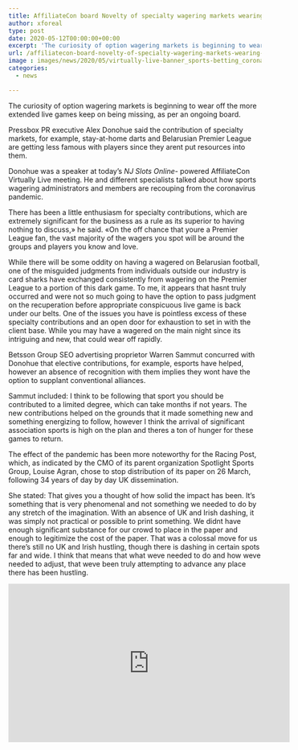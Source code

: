 ```yaml
---
title: AffiliateCon board Novelty of specialty wagering markets wearing off
author: xforeal 
type: post
date: 2020-05-12T00:00:00+00:00
excerpt: 'The curiosity of option wagering markets is beginning to wear off the more extended live games keep on being missing, as per an ongoing panel '
url: /affiliatecon-board-novelty-of-specialty-wagering-markets-wearing-off/
image : images/news/2020/05/virtually-live-banner_sports-betting_coronavirus-2-1-1.jpg
categories:
  - news

---
```

The curiosity of option wagering markets is beginning to wear off the more extended live games keep on being missing, as per an ongoing board. 

Pressbox PR executive Alex Donohue said the contribution of specialty markets, for example, stay-at-home darts and Belarusian Premier League are getting less famous with players since they arent put resources into them. 

Donohue was a speaker at today&#8217;s _NJ Slots Online-_ powered AffiliateCon Virtually Live meeting. He and different specialists talked about how sports wagering administrators and members are recouping from the coronavirus pandemic. 

There has been a little enthusiasm for specialty contributions, which are extremely significant for the business as a rule as its superior to having nothing to discuss,&#187; he said. &#171;On the off chance that youre a Premier League fan, the vast majority of the wagers you spot will be around the groups and players you know and love. 

While there will be some oddity on having a wagered on Belarusian football, one of the misguided judgments from individuals outside our industry is card sharks have exchanged consistently from wagering on the Premier League to a portion of this dark game. To me, it appears that hasnt truly occurred and were not so much going to have the option to pass judgment on the recuperation before appropriate conspicuous live game is back under our belts. One of the issues you have is pointless excess of these specialty contributions and an open door for exhaustion to set in with the client base. While you may have a wagered on the main night since its intriguing and new, that could wear off rapidly. 

Betsson Group SEO advertising proprietor Warren Sammut concurred with Donohue that elective contributions, for example, esports have helped, however an absence of recognition with them implies they wont have the option to supplant conventional alliances. 

Sammut included: I think to be following that sport you should be contributed to a limited degree, which can take months if not years. The new contributions helped on the grounds that it made something new and something energizing to follow, however I think the arrival of significant association sports is high on the plan and theres a ton of hunger for these games to return. 

The effect of the pandemic has been more noteworthy for the Racing Post, which, as indicated by the CMO of its parent organization Spotlight Sports Group, Louise Agran, chose to stop distribution of its paper on 26 March, following 34 years of day by day UK dissemination. 

She stated: That gives you a thought of how solid the impact has been. It&#8217;s something that is very phenomenal and not something we needed to do by any stretch of the imagination. With an absence of UK and Irish dashing, it was simply not practical or possible to print something. We didnt have enough significant substance for our crowd to place in the paper and enough to legitimize the cost of the paper. That was a colossal move for us there&#8217;s still no UK and Irish hustling, though there is dashing in certain spots far and wide. I think that means that what weve needed to do and how weve needed to adjust, that weve been truly attempting to advance any place there has been hustling. 

<iframe loading="lazy" allowfullscreen="allowfullscreen" frameborder="0" height="315" src="https://www.youtube.com/embed/wFUujAzqQ_I?start=5187" width="560" />